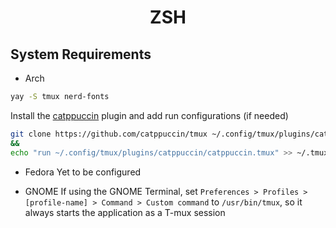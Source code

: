 <h1 align="center">ZSH</h1>

## System Requirements
- Arch
```bash
yay -S tmux nerd-fonts
```

Install the [catppuccin](https://github.com/catppuccin/tmux) plugin and add run configurations (if needed)
```bash
git clone https://github.com/catppuccin/tmux ~/.config/tmux/plugins/catppuccin \
&&
echo "run ~/.config/tmux/plugins/catppuccin/catppuccin.tmux" >> ~/.tmux.conf
```

- Fedora
Yet to be configured


- GNOME
If using the GNOME Terminal, set `Preferences > Profiles > [profile-name] > Command > Custom command` to `/usr/bin/tmux`, so it always starts the application as a T-mux session

